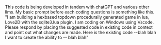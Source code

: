 This code is being developed in tandem with chatGPT and various other llms.  My basic prompt before each coding questions is something like this.
"I am building a hexbased topdown procedurally generated game in lua, Love2D with the sqlite3.lua plugin. I am coding on Windows using Vscode. 
Please respond by placing the suggested code in existing code in context and point out what changes are made. 
Here is the existing code  --blah blah
I want to create the ability to -- blah blah" 
